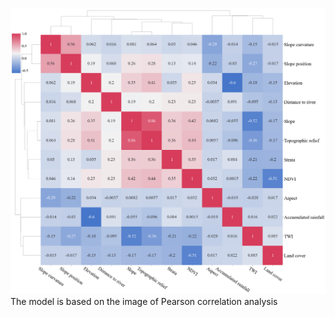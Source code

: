 ![](https://github.com/xccuse/FLAML-landslide-map/blob/main/fig/Figure%206.png)
The model is based on the image of Pearson correlation analysis
